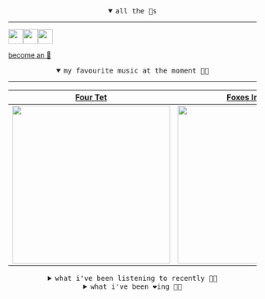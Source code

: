 <details open>

<summary align="center"><samp>all the 🥚s</samp></summary>
<hr />

<a href="https://github.com/pvinis"><img src="https://avatars0.githubusercontent.com/u/100233?s=90&v=4" width="30" height="30" /><a href="https://github.com/maxPugh"><img src="https://avatars2.githubusercontent.com/u/46350013?s=90&u=52a601eaa2d272b35477d096fe782ebf0a8a1f68&v=4" width="30" height="30" /><a href="https://github.com/bitttttten"><img src="https://avatars2.githubusercontent.com/u/19930241?s=90&u=2aef7cbf4a59d361894145c97676391ec46fea4d&v=4" width="30" height="30" />

<samp><a href="https://github.com/bitttttten/bitttttten/stargazers">become an 🥚</a></samp>

</details>

<details open>

<summary align="center"><samp>my favourite music at the moment 🎵🎶</samp></summary>
<hr />

<!-- toc -->

| [Four Tet](https://open.spotify.com/artist/7Eu1txygG6nJttLHbZdQOh)                                                                                               | [Foxes In Fiction](https://open.spotify.com/artist/3GSt4ZSP1wEtdbcTTbwjpW)                                                                                       | [Loke Rahbek](https://open.spotify.com/artist/6fiX1FdXGRLUMN8xvwfgpw)                                                                                            | [Alabaster DePlume](https://open.spotify.com/artist/3LfKt6bEMIfFIEryeai8Mm)                                                                                      |
| ---------------------------------------------------------------------------------------------------------------------------------------------------------------- | ---------------------------------------------------------------------------------------------------------------------------------------------------------------- | ---------------------------------------------------------------------------------------------------------------------------------------------------------------- | ---------------------------------------------------------------------------------------------------------------------------------------------------------------- |
| [<img src="https://i.scdn.co/image/f96458025a0640bf1d3c8f764a42ec21d4db1eae" width="320" height="auto">](https://open.spotify.com/artist/7Eu1txygG6nJttLHbZdQOh) | [<img src="https://i.scdn.co/image/bf62ae0b2e31f68694ca44e8d0ef33e51714a4f8" width="320" height="auto">](https://open.spotify.com/artist/3GSt4ZSP1wEtdbcTTbwjpW) | [<img src="https://i.scdn.co/image/d63ce5d3f8c23b4835a1bede506b0e6d3190b57b" width="320" height="auto">](https://open.spotify.com/artist/6fiX1FdXGRLUMN8xvwfgpw) | [<img src="https://i.scdn.co/image/8dcd7c992f677beb7e1e6140537a0c6fcf82f57f" width="320" height="auto">](https://open.spotify.com/artist/3LfKt6bEMIfFIEryeai8Mm) |

<!-- tocstop -->

</details>

<details>

<summary align="center"><samp>what i've been listening to recently 🎵🎶</samp></summary>
<hr />

<!-- toc -->

| [Babylon<br />Oneohtrix Point Never, Alex G](https://open.spotify.com/track/0GNOV2aEFqS3qOXfQEhEuq)                                                             | [It's Not The Worst (Lali Puna…<br />Two Lone Swordsmen](https://open.spotify.com/track/3G9DavtROiqQKuWZf8Zc1K)                                                 | [Kläppen II<br />Golden Ivy](https://open.spotify.com/track/1DPzgBPMNt3PonlS3cQ6ki)                                                                             | [Jeanie (feat. Bon Iver)<br />Jim-E Stack, Bon Iver](https://open.spotify.com/track/6nv9RCo0IXNzCSGeYtzT82)                                                     |
| --------------------------------------------------------------------------------------------------------------------------------------------------------------- | --------------------------------------------------------------------------------------------------------------------------------------------------------------- | --------------------------------------------------------------------------------------------------------------------------------------------------------------- | --------------------------------------------------------------------------------------------------------------------------------------------------------------- |
| [<img src="https://i.scdn.co/image/0513eb98de7ee505153e9175f79e3fb59457c9aa" width="320" height="auto">](https://open.spotify.com/track/0GNOV2aEFqS3qOXfQEhEuq) | [<img src="https://i.scdn.co/image/ab67616d0000b273103f76ee2a3e273eeb15b17b" width="320" height="auto">](https://open.spotify.com/track/3G9DavtROiqQKuWZf8Zc1K) | [<img src="https://i.scdn.co/image/03d0584c410ebcf5c8cc75906b81ebd60bc48bc4" width="320" height="auto">](https://open.spotify.com/track/1DPzgBPMNt3PonlS3cQ6ki) | [<img src="https://i.scdn.co/image/cf03c30f9d159d4915c534f457cfae9ced20abab" width="320" height="auto">](https://open.spotify.com/track/6nv9RCo0IXNzCSGeYtzT82) |

<!-- tocstop -->

</details>

<details>

<summary align="center"><samp>what i've been ❤️ing 🎵🎶</samp></summary>
<hr />

<!-- toc -->

| [Love - Burial Remix<br />Luke Slater](https://open.spotify.com/album/14buuP9acjqPiC3FvnhXcM)                                                                   | [Atoms Song<br />Teebs](https://open.spotify.com/album/19tj2J1Czpvnd1nNyPBGDU)                                                                                  | [What’s The Goodside?<br />Avey Tare](https://open.spotify.com/album/5jNA5QJJl8BynLKtyrkhGj)                                                                    | [song of the sleeping forest<br />Susumu Yokota](https://open.spotify.com/album/6H4YePZRcSJ23OOaqRujZP)                                                         |
| --------------------------------------------------------------------------------------------------------------------------------------------------------------- | --------------------------------------------------------------------------------------------------------------------------------------------------------------- | --------------------------------------------------------------------------------------------------------------------------------------------------------------- | --------------------------------------------------------------------------------------------------------------------------------------------------------------- |
| [<img src="https://i.scdn.co/image/ab67616d0000b273b5f647884774260466e885d0" width="320" height="auto">](https://open.spotify.com/album/14buuP9acjqPiC3FvnhXcM) | [<img src="https://i.scdn.co/image/ab67616d0000b273b609c027e5fd56708a020b74" width="320" height="auto">](https://open.spotify.com/album/19tj2J1Czpvnd1nNyPBGDU) | [<img src="https://i.scdn.co/image/ab67616d0000b27340abcf3fa4d8cda2b45c4af0" width="320" height="auto">](https://open.spotify.com/album/5jNA5QJJl8BynLKtyrkhGj) | [<img src="https://i.scdn.co/image/ab67616d0000b273fb01ffa5b42745650131aefb" width="320" height="auto">](https://open.spotify.com/album/6H4YePZRcSJ23OOaqRujZP) |

<!-- tocstop -->

</details>
